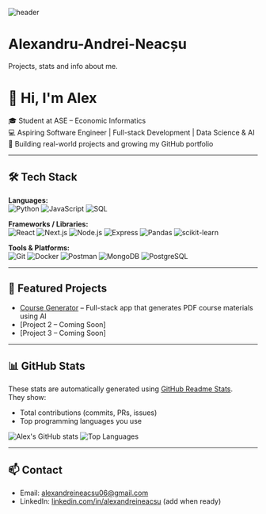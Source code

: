 ![header](https://capsule-render.vercel.app/api?type=wave&color=gradient&height=200&section=header&text=Hi%20I'm%20Alex%20👋&fontSize=40&fontAlignY=35)

# Alexandru-Andrei-Neacșu
Projects, stats and info about me.
# 👋 Hi, I'm Alex

🎓 Student at ASE – Economic Informatics  
💻 Aspiring Software Engineer | Full-stack Development | Data Science & AI  
🚀 Building real-world projects and growing my GitHub portfolio

---

## 🛠 Tech Stack

**Languages:**  
![Python](https://img.shields.io/badge/Python-3776AB?style=for-the-badge&logo=python&logoColor=white)
![JavaScript](https://img.shields.io/badge/JavaScript-F7DF1E?style=for-the-badge&logo=javascript&logoColor=black)
![SQL](https://img.shields.io/badge/SQL-003B57?style=for-the-badge&logo=database&logoColor=white)

**Frameworks / Libraries:**  
![React](https://img.shields.io/badge/React-20232A?style=for-the-badge&logo=react&logoColor=61DAFB)
![Next.js](https://img.shields.io/badge/Next.js-000000?style=for-the-badge&logo=nextdotjs&logoColor=white)
![Node.js](https://img.shields.io/badge/Node.js-339933?style=for-the-badge&logo=nodedotjs&logoColor=white)
![Express](https://img.shields.io/badge/Express-000000?style=for-the-badge&logo=express&logoColor=white)
![Pandas](https://img.shields.io/badge/Pandas-150458?style=for-the-badge&logo=pandas&logoColor=white)
![scikit-learn](https://img.shields.io/badge/scikit--learn-F7931E?style=for-the-badge&logo=scikitlearn&logoColor=white)

**Tools & Platforms:**  
![Git](https://img.shields.io/badge/Git-F05032?style=for-the-badge&logo=git&logoColor=white)
![Docker](https://img.shields.io/badge/Docker-2496ED?style=for-the-badge&logo=docker&logoColor=white)
![Postman](https://img.shields.io/badge/Postman-FF6C37?style=for-the-badge&logo=postman&logoColor=white)
![MongoDB](https://img.shields.io/badge/MongoDB-4EA94B?style=for-the-badge&logo=mongodb&logoColor=white)
![PostgreSQL](https://img.shields.io/badge/PostgreSQL-316192?style=for-the-badge&logo=postgresql&logoColor=white)


---

## 📌 Featured Projects
- [Course Generator](https://github.com/AlexAndrei18/course-generator) – Full-stack app that generates PDF course materials using AI  
- [Project 2 – Coming Soon]  
- [Project 3 – Coming Soon]  

---

## 📊 GitHub Stats
These stats are automatically generated using [GitHub Readme Stats](https://github.com/anuraghazra/github-readme-stats).  
They show:
- Total contributions (commits, PRs, issues)  
- Top programming languages you use  

![Alex's GitHub stats](https://github-readme-stats.vercel.app/api?username=AlexAndrei18&show_icons=true&theme=radical)
![Top Languages](https://github-readme-stats.vercel.app/api/top-langs/?username=AlexAndrei18&layout=compact&theme=radical)

---

## 📫 Contact
- Email: alexandreineacsu06@gmail.com  
- LinkedIn: [linkedin.com/in/alexandreineacsu](#) (add when ready)

